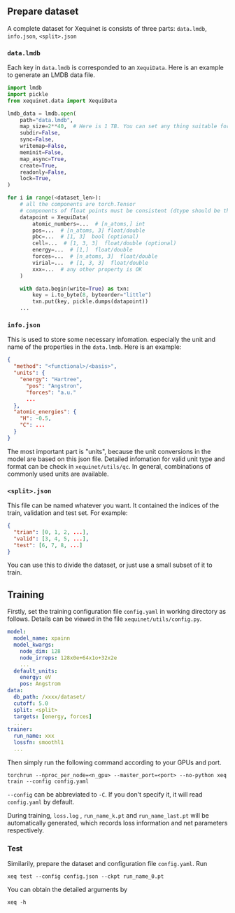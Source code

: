 ## Prepare dataset
A complete dataset for Xequinet is consists of three parts: `data.lmdb`, `info.json`, `<split>.json`

### `data.lmdb`
Each key in `data.lmdb` is corresponded to an `XequiData`. Here is an example to generate an LMDB data file.
```python
import lmdb
import pickle
from xequinet.data import XequiData

lmdb_data = lmdb.open(
    path="data.lmdb",
    map_size=2**40,  # Here is 1 TB. You can set any thing suitable for your dataset
    subdir=False,
    sync=False,
    writemap=False,
    meminit=False,
    map_async=True,
    create=True,
    readonly=False,
    lock=True,
)

for i in range(<dataset_len>):
    # all the components are torch.Tensor
    # components of float points must be consistent (dtype should be the same)
    datapoint = XequiData(
        atomic_numbers=...  # [n_atoms,] int
        pos=...  # [n_atoms, 3] float/double
        pbc=...  # [1, 3]  bool (optional)
        cell=...  # [1, 3, 3]  float/double (optional)
        energy=...  # [1,]  float/double
        forces=...  # [n_atoms, 3]  float/double
        virial=...  # [1, 3, 3]  float/double
        xxx=...  # any other property is OK
    )

    with data.begin(write=True) as txn:
        key = i.to_byte(8, byteorder="little")
        txn.put(key, pickle.dumps(datapoint))
    ...
```

### `info.json`
This is used to store some necessary infomation. especially the unit and name of the properties in the `data.lmdb`. Here is an example:
```json
{
  "method": "<functional>/<basis>",
  "units": {
    "energy": "Hartree",
      "pos": "Angstron",
      "forces": "a.u."
      ...
  },
  "atomic_energies": {
    "H": -0.5,
    "C": ...
  }
}
```
The most important part is "units", because the unit conversions in the model are based on this json file. Detailed infomation for valid unit type and format can be check in `xequinet/utils/qc`. In general, combinations of commonly used units are available.

### `<split>.json`
This file can be named whatever you want. It contained the indices of the train, validation and test set. For example:
```json
{
  "trian": [0, 1, 2, ...],
  "valid": [3, 4, 5, ...],
  "test": [6, 7, 8, ...]
}
```
You can use this to divide the dataset, or just use a small subset of it to train.

## Training
Firstly, set the training configuration file `config.yaml` in working directory as follows. Details can be viewed in the file `xequinet/utils/config.py`.
```yaml
model:
  model_name: xpainn
  model_kwargs:
    node_dim: 128
    node_irreps: 128x0e+64x1o+32x2e
    ...
  default_units:
    energy: eV
    pos: Angstrom
data:
  db_path: /xxxx/dataset/
  cutoff: 5.0
  split: <split>
  targets: [energy, forces]
  ...
trainer:
  run_name: xxx
  lossfn: smoothl1
  ...
```
Then simply run the following command according to your GPUs and port.
```
torchrun --nproc_per_node=<n_gpu> --master_port=<port> --no-python xeq train --config config.yaml
```
`--config` can be abbreviated to `-C`. If you don't specify it, it will read `config.yaml` by default.

During training, `loss.log` , `run_name_k.pt` and `run_name_last.pt` will be automatically generated, which records loss information and net parameters respectively.

### Test
Similarily, prepare the dataset and configuration file `config.yaml`. Run
```
xeq test --config config.json --ckpt run_name_0.pt
```
You can obtain the detailed arguments by
```
xeq -h
```
